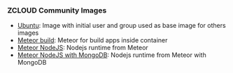 ### ZCLOUD Community Images

- [Ubuntu](ubuntu-base/README.md): Image with initial user and group used as base image for others images
- [Meteor build](meteor-tools/meteor-build/README.md): Meteor for build apps inside container
- [Meteor NodeJS](meteor-tools/meteor-node-runtime/README.md): Nodejs runtime from Meteor
- [Meteor NodeJS with MongoDB](meteor-tools/meteor-node-mongodb-runtime/README.md): Nodejs runtime from Meteor with MongoDB

